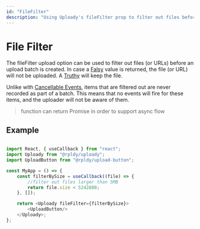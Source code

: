 ```yaml
---
id: "FileFilter"
description: "Using Uploady's fileFilter prop to filter out files before upload begins"
---
```


# File Filter

The fileFilter upload option can be used to filter out files (or URLs) before an upload batch is created.
In case a [Falsy](https://developer.mozilla.org/en-US/docs/Glossary/Falsy) value is returned, the file (or URL) will not be uploaded. 
A [Truthy](https://developer.mozilla.org/en-US/docs/Glossary/Truthy) will keep the file. 


Unlike with [Cancellable Events](../../api/events#cancellable-events), items that are filtered out are never recorded as part of a batch.
This means that no events will fire for these items, and the uploader will not be aware of them.

> function can return Promise in order to support async flow 

## Example

```javascript

import React, { useCallback } from "react";
import Uploady from "@rpldy/uploady";
import UploadButton from "@rpldy/upload-button";

const MyApp = () => {   
    const filterBySize = useCallback((file) => {
        //filter out files larger than 5MB
    	return file.size < 5242880;
    }, []);

    return <Uploady fileFilter={filterBySize}>
        <UploadButton/>
    </Uploady>;
};

```
